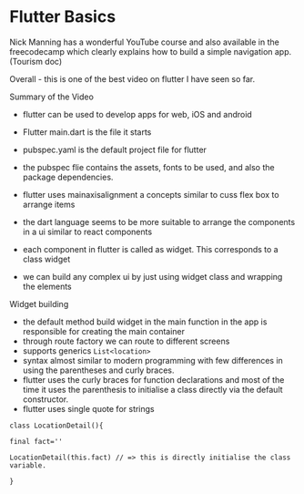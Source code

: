 # Flutter Basics

Nick Manning has a wonderful YouTube course and also available in the freecodecamp which clearly explains how to build a simple navigation app. (Tourism doc)


Overall - this is one of the best video on flutter I have seen so far.


Summary of the Video

- flutter can be used to develop apps for web, iOS and android

- Flutter main.dart is the file it starts
- pubspec.yaml is the default project file for flutter
- the pubspec flie contains the assets, fonts to be used, and also the package dependencies.
- flutter uses mainaxisalignment a concepts similar to cuss flex box to arrange items
- the dart language seems to be more suitable to arrange the components in a ui similar to react components
- each component in flutter is called as widget. This corresponds to a class widget
- we can build any complex ui by just using widget class and wrapping the elements


Widget building
- the default method build widget in the main function in the app is responsible for creating the main container
- through route factory we can route to different screens
- supports generics `List<location>`
- syntax almost similar to modern programming with few differences in using the parentheses and curly braces.
- flutter uses the curly braces for function declarations and most of the time it uses the parenthesis to initialise a class directly via the default constructor.
- flutter uses single quote for strings


```
class LocationDetail(){

final fact=''

LocationDetail(this.fact) // => this is directly initialise the class variable.

}

```











